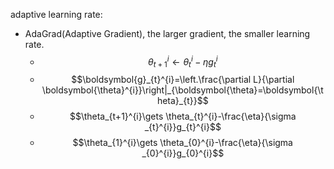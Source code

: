 adaptive learning rate:

- AdaGrad(Adaptive Gradient), the larger gradient, the smaller learning rate.
  - $$\theta_{t+1}^{i}\gets \theta_{t}^{i}-\eta g_{t}^{i}$$ 
  - $$\boldsymbol{g}_{t}^{i}=\left.\frac{\partial L}{\partial \boldsymbol{\theta}^{i}}\right|_{\boldsymbol{\theta}=\boldsymbol{\theta}_{t}}$$ 
  - $$\theta_{t+1}^{i}\gets \theta_{t}^{i}-\frac{\eta}{\sigma _{t}^{i}}g_{t}^{i}$$ 
  - $$\theta_{1}^{i}\gets \theta_{0}^{i}-\frac{\eta}{\sigma _{0}^{i}}g_{0}^{i}$$ 
